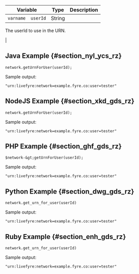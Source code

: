 ---
---

|  Variable  | Type  | Description  |
|---|---|---|
|  `varname  userId`  | String  |
The userId to use in the URN.

|
## Java Example {#section_nyl_ycs_rz}

```
network.getUrnForUser(userId);
```
Sample output:

```
"urn:livefyre:network=example.fyre.co:user=tester" 

```
## NodeJS Example {#section_xkd_gds_rz}

```
network.getUrnForUser(userId);
```
Sample output:

```
"urn:livefyre:network=example.fyre.co:user=tester" 

```
## PHP Example {#section_ghf_gds_rz}

```
$network-&gt;getUrnForUser(userId); 

```
Sample output:

```
"urn:livefyre:network=example.fyre.co:user=tester" 

```
## Python Example {#section_dwg_gds_rz}

```
network.get_urn_for_user(userId) 

```
Sample output:

```
"urn:livefyre:network=example.fyre.co:user=tester" 

```
## Ruby Example {#section_enh_gds_rz}

```
network.get_urn_for_user(userId) 

```
Sample output:

```
"urn:livefyre:network=example.fyre.co:user=tester" 

```
